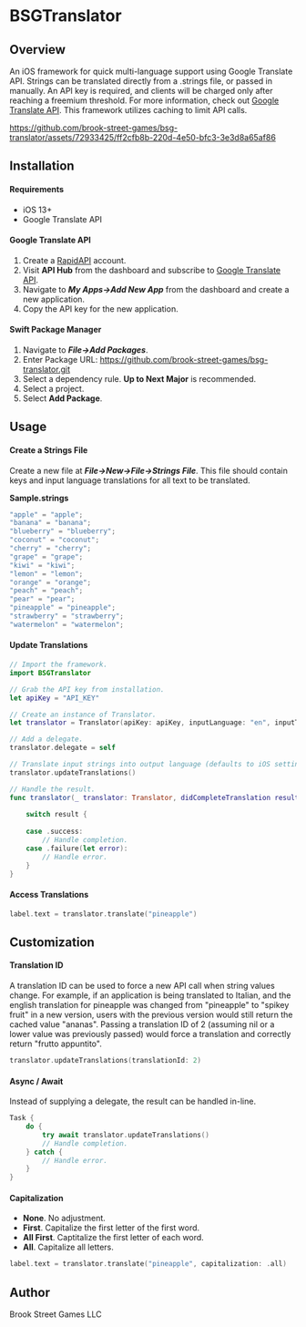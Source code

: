 # BSGTranslator

## Overview

An iOS framework for quick multi-language support using Google Translate API. Strings can be translated directly from a .strings file, or passed in manually. An API key is required, and clients will be charged only after reaching a freemium threshold. For more information, check out [Google Translate API](https://rapidapi.com/googlecloud/api/google-translate1/). This framework utilizes caching to limit API calls.

https://github.com/brook-street-games/bsg-translator/assets/72933425/ff2cfb8b-220d-4e50-bfc3-3e3d8a65af86

## Installation

#### Requirements

+ iOS 13+
+ Google Translate API

#### Google Translate API

1. Create a [RapidAPI](https://rapidapi.com/) account.
2. Visit **API Hub** from the dashboard and subscribe to [Google Translate API](https://rapidapi.com/googlecloud/api/google-translate1/).
3. Navigate to ***My Apps->Add New App*** from the dashboard and create a new application.
4. Copy the API key for the new application.

#### Swift Package Manager

1. Navigate to ***File->Add Packages***.
3. Enter Package URL: https://github.com/brook-street-games/bsg-translator.git
3. Select a dependency rule. **Up to Next Major** is recommended.
4. Select a project.
5. Select **Add Package**.

## Usage

#### Create a Strings File

Create a new file at ***File->New->File->Strings File***. This file should contain keys and input language translations for all text to be translated.

**Sample.strings**

```swift
"apple" = "apple";
"banana" = "banana";
"blueberry" = "blueberry";
"coconut" = "coconut";
"cherry" = "cherry";
"grape" = "grape";
"kiwi" = "kiwi";
"lemon" = "lemon";
"orange" = "orange";
"peach" = "peach";
"pear" = "pear";
"pineapple" = "pineapple";
"strawberry" = "strawberry";
"watermelon" = "watermelon";
```

#### Update Translations

```swift
// Import the framework.
import BSGTranslator

// Grab the API key from installation.
let apiKey = "API_KEY"

// Create an instance of Translator.
let translator = Translator(apiKey: apiKey, inputLanguage: "en", inputType: .stringsFile(fileName: "Sample"))

// Add a delegate.
translator.delegate = self

// Translate input strings into output language (defaults to iOS settings).
translator.updateTranslations()

// Handle the result.
func translator(_ translator: Translator, didCompleteTranslation result: Result<TranslationSet, TranslationError>) {
	
	switch result {
		
	case .success:
		// Handle completion.
	case .failure(let error):
		// Handle error.
	}
}
```

#### Access Translations

```swift
label.text = translator.translate("pineapple")
```

## Customization

#### Translation ID

A translation ID can be used to force a new API call when string values change. For example, if an application is being translated to Italian, and the english translation for pineapple was changed from "pineapple" to "spikey fruit" in a new version, users with the previous version would still return the cached value "ananas". Passing a translation ID of 2 (assuming nil or a lower value was previously passed) would force a translation and correctly return "frutto appuntito".

```swift
translator.updateTranslations(translationId: 2)
```

#### Async / Await

Instead of supplying a delegate, the result can be handled in-line.

```swift
Task {
	do {
		try await translator.updateTranslations()
		// Handle completion.
	} catch {
		// Handle error.
	}
}
```

#### Capitalization

* **None**. No adjustment.
* **First**. Capitalize the first letter of the first word.
* **All First**. Captitalize the first letter of each word.
* **All**. Capitalize all letters.
       
```swift
label.text = translator.translate("pineapple", capitalization: .all)
```

## Author

Brook Street Games LLC

